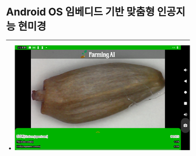 # Android OS 임베디드 기반 맞춤형 인공지능 현미경

***

* ![view](https://raw.githubusercontent.com/rugfk/AI_Microscope/main/images/sample.png)
